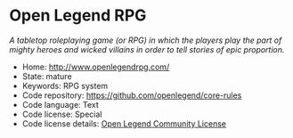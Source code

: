 # Open Legend RPG

_A tabletop roleplaying game (or RPG) in which the players play the part of mighty heroes and wicked villains in order to tell stories of epic proportion._

- Home: http://www.openlegendrpg.com/
- State: mature
- Keywords: RPG system
- Code repository: https://github.com/openlegend/core-rules
- Code language: Text
- Code license: Special
- Code license details: [Open Legend Community License](https://github.com/openlegend/core-rules/blob/master/LICENSE.md)


